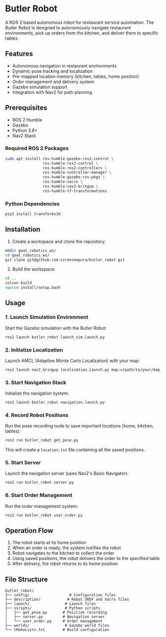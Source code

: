 # Butler Robot

A ROS 2 based autonomous robot for restaurant service automation. The Butler Robot is designed to autonomously navigate restaurant environments, pick up orders from the kitchen, and deliver them to specific tables.

## Features

- Autonomous navigation in restaurant environments
- Dynamic pose tracking and localization
- Pre-mapped location memory (kitchen, tables, home position)
- Order management and delivery system
- Gazebo simulation support
- Integration with Nav2 for path planning

## Prerequisites

- ROS 2 Humble
- Gazebo
- Python 3.8+
- Nav2 Stack

### Required ROS 2 Packages

```bash
sudo apt install ros-humble-gazebo-ros2-control \
                 ros-humble-ros2-control \
                 ros-humble-ros2-controllers \
                 ros-humble-controller-manager \
                 ros-humble-gazebo-ros-pkgs \
                 ros-humble-xacro \
                 ros-humble-nav2-bringup \
                 ros-humble-tf-transformations
```

### Python Dependencies

```bash
pip3 install transforms3d
```

## Installation

1. Create a workspace and clone the repository:
```bash
mkdir goat_robotics_ws/
cd goat_robotics_ws/
git clone git@github.com:virensompura/butler_robot.git
```

2. Build the workspace:
```bash
cd ..
colcon build
source install/setup.bash
```

## Usage

### 1. Launch Simulation Environment

Start the Gazebo simulation with the Butler Robot:
```bash
ros2 launch butler_robot launch_sim.launch.py
```

### 2. Initialize Localization

Launch AMCL (Adaptive Monte Carlo Localization) with your map:
```bash
ros2 launch nav2_bringup localization.launch.py map:=/path/to/your/map.yaml
```

### 3. Start Navigation Stack

Initialize the navigation system:
```bash
ros2 launch butler_robot navigation.launch.py
```

### 4. Record Robot Positions

Run the pose recording node to save important locations (home, kitchen, tables):
```bash
ros2 run butler_robot get_pose.py
```
This will create a `location.txt` file containing all the saved positions.

### 5. Start Server

Launch the navigation server (uses Nav2's Basic Navigator):
```bash
ros2 run butler_robot server.py
```

### 6. Start Order Management

Run the order management system:
```bash
ros2 run butler_robot user_order.py
```

## Operation Flow

1. The robot starts at its home position
2. When an order is ready, the system notifies the robot
3. Robot navigates to the kitchen to collect the order
4. Using saved positions, the robot delivers the order to the specified table
5. After delivery, the robot returns to its home position

## File Structure

```
butler_robot/
├── config/                  # Configuration files
├── description/            # Robot URDF and Xacro files
├── launch/                # Launch files
├── scripts/               # Python scripts
│   ├── get_pose.py       # Position recording
│   ├── server.py         # Navigation server
│   └── user_order.py     # Order management
├── worlds/                # Gazebo world files
└── CMakeLists.txt        # Build configuration
```

